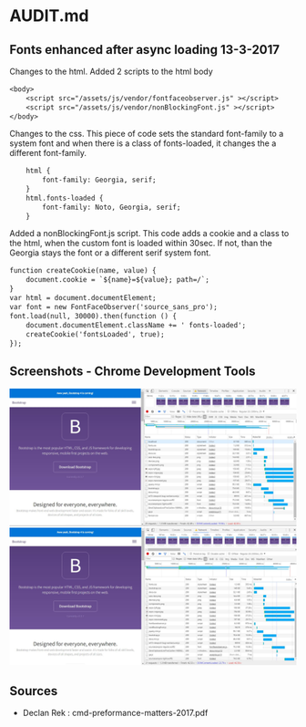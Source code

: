 # AUDIT.md

## Fonts enhanced after async loading 13-3-2017
Changes to the html. Added 2 scripts to the html body
```
<body>
    <script src="/assets/js/vendor/fontfaceobserver.js" ></script>
    <script src="/assets/js/vendor/nonBlockingFont.js" ></script>
</body>
```

Changes to the css. This piece of code sets the standard font-family to a system font and when there is a class of fonts-loaded, it changes the a different font-family.

```
    html {
        font-family: Georgia, serif;
    }
    html.fonts-loaded {
        font-family: Noto, Georgia, serif;
    }
```

Added a nonBlockingFont.js script. This code adds a cookie and a class to the html, when the custom font is loaded within 30sec. If not, than the Georgia stays the font or a different serif system font.
```
function createCookie(name, value) {
    document.cookie = `${name}=${value}; path=/`;
}
var html = document.documentElement;
var font = new FontFaceObserver('source_sans_pro');
font.load(null, 30000).then(function () {
    document.documentElement.className += ' fonts-loaded';
    createCookie('fontsLoaded', true);
});
```

## Screenshots - Chrome Development Tools
![Screenshot before fonts](./screenshots/loadingSpeed-Basic.JPG "basic")
![Screenshot after fonts](./screenshots/loadingSpeed-Font.JPG "basic")


## Sources
- Declan Rek : cmd-preformance-matters-2017.pdf
